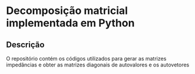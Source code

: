 # Decomposição matricial implementada em Python

## Descrição 
O repositório contém os códigos utilizados para gerar as matrizes impedâncias e obter as matrizes diagonais de autovalores e os autovetores
